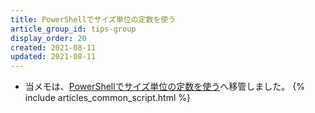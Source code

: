 ```yaml
---
title: PowerShellでサイズ単位の定数を使う
article_group_id: tips-group
display_order: 20
created: 2021-08-11
updated: 2021-08-11
---
```

- 当メモは、[PowerShellでサイズ単位の定数を使う](https://thinktwice.tech/it/powershell/using_size_unit_constants_in_powershell/)へ移管しました。
{% include articles_common_script.html %}
